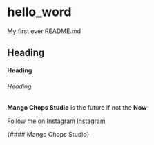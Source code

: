 # hello_word
My first ever README.md

## Heading

#### Heading

###### Heading

**Mango Chops Studio** is the future if not the  **Now**

Follow me on Instagram [Instagram](https://www.instagram.com/mbugua.frames)

 {#### Mango Chops Studio}
